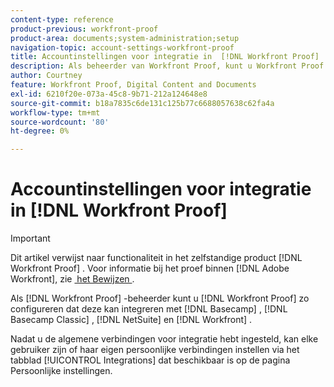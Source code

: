 ```yaml
---
content-type: reference
product-previous: workfront-proof
product-area: documents;system-administration;setup
navigation-topic: account-settings-workfront-proof
title: Accountinstellingen voor integratie in  [!DNL Workfront Proof]
description: Als beheerder van Workfront Proof, kunt u Workfront Proof vormen om met Basecamp, Basecamp Classic,  [!DNL NetSuite], en Workfront te integreren.
author: Courtney
feature: Workfront Proof, Digital Content and Documents
exl-id: 6210f20e-073a-45c8-9b71-212a124648e8
source-git-commit: b18a7835c6de131c125b77c6688057638c62fa4a
workflow-type: tm+mt
source-wordcount: '80'
ht-degree: 0%

---
```


# Accountinstellingen voor integratie in [!DNL Workfront Proof]

>[!IMPORTANT]
>
>Dit artikel verwijst naar functionaliteit in het zelfstandige product [!DNL Workfront Proof] . Voor informatie bij het proef binnen [!DNL Adobe Workfront], zie [&#x200B; het Bewijzen &#x200B;](../../../review-and-approve-work/proofing/proofing.md).

Als [!DNL Workfront Proof] -beheerder kunt u [!DNL Workfront Proof] zo configureren dat deze kan integreren met [!DNL Basecamp] , [!DNL Basecamp Classic] , [!DNL NetSuite] en [!DNL Workfront] .

Nadat u de algemene verbindingen voor integratie hebt ingesteld, kan elke gebruiker zijn of haar eigen persoonlijke verbindingen instellen via het tabblad [!UICONTROL Integrations] dat beschikbaar is op de pagina Persoonlijke instellingen.
